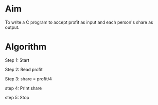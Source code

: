 # Aim 
To write a C program to accept profit as input and each person's share as output.

# Algorithm

Step 1: Start

Step 2: Read profit

Step 3: share = profit/4

step 4: Print share

step 5: Stop

